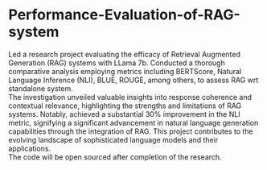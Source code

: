 # Performance-Evaluation-of-RAG-system
Led a research project evaluating the efficacy of Retrieval Augmented Generation (RAG) systems with LLama 7b. Conducted a thorough comparative analysis employing metrics including BERTScore, Natural Language Inference (NLI), BLUE, ROUGE, among others, to assess RAG wrt standalone system.
<br>The investigation unveiled valuable insights into response coherence and contextual relevance, highlighting the strengths and limitations of RAG systems. Notably, achieved a substantial 30% improvement in the NLI metric, signifying a significant advancement in natural language generation capabilities through the integration of RAG. This project contributes to the evolving landscape of sophisticated language models and their applications.
<br>The code will be open sourced after completion of the research.
